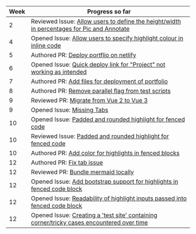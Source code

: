 | Week | Progress so far |
| ---- | ------------ |
| 2 | Reviewed Issue: [Allow users to define the height/width in percentages for Pic and Annotate](https://github.com/MarkBind/markbind/issues/2468) |
| 4 | Opened Issue: [Allow users to specify highlight colour in inline code](https://github.com/MarkBind/markbind/issues/2594) |
| 5 | Authored PR: [Deploy portflio on netlify](https://github.com/MarkBind/markbind/pulls) |
| 6 | Opened Issue: [Quick deploy link for "Project" not working as intended](https://github.com/MarkBind/markbind/issues/2611) |
| 7 | Authored PR: [Add files for deployment of portfolio](https://github.com/MarkBind/init-portfolio-netlify/pulls) | 
| 8 | Authored PR: [Remove parallel flag from test scripts](https://github.com/MarkBind/markbind/pull/2647) |
| 9 | Reviewed PR: [Migrate from Vue 2 to Vue 3](https://github.com/MarkBind/markbind/pull/2622) | 
| 9 | Opened Issue: [Missing Tabs](https://github.com/MarkBind/markbind/issues/2670) |
| 10 | Opened Issue: [Padded and rounded highlight for fenced code](https://github.com/MarkBind/markbind/issues/2671) | 
| 10 | Reviewed Issue: [Padded and rounded highlight for fenced code](https://github.com/MarkBind/markbind/issues/2671) | 
| 10 | Authored PR: [Add color for highlights in fenced blocks](https://github.com/MarkBind/markbind/pull/2649) |
| 12 | Authored PR: [Fix tab issue](https://github.com/MarkBind/markbind/pull/2678) |
| 12 | Reviewed PR: [Bundle mermaid locally](https://github.com/MarkBind/markbind/pull/2677/files) |
| 12 | Opened Issue: [Add bootstrap support for highlights in fenced code block](https://github.com/MarkBind/markbind/issues/2679) |
| 12 | Opened Issue: [Readability of highlight inputs passed into fenced code block](https://github.com/MarkBind/markbind/issues/2681) |
| 12 | Opened Issue: [Creating a 'test site' containing corner/tricky cases encountered over time](https://github.com/MarkBind/markbind/issues/2683) |
